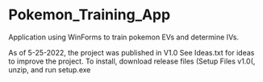 # Pokemon_Training_App
Application using WinForms to train pokemon EVs and determine IVs.

As of 5-25-2022, the project was published in V1.0 
See Ideas.txt for ideas to improve the project.
To install, download release files (Setup Files v1.0(, unzip, and run setup.exe

